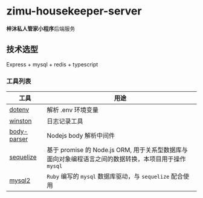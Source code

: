 # zimu-housekeeper-server

**梓沐私人管家小程序**后端服务

## 技术选型

Express + mysql + redis + typescript

### 工具列表

| 工具 | 用途 |
| --- | --- |
| [dotenv](https://github.com/motdotla/dotenv) | 解析 .env 环境变量 |
| [winston](https://github.com/winstonjs/winston) | 日志记录工具 |
| [body-parser](https://github.com/expressjs/body-parser) | Nodejs body 解析中间件 |
| [sequelize](https://github.com/sequelize/sequelize) | 基于 promise 的 Node.js ORM, 用于关系型数据库与面向对象编程语言之间的数据转换，本项目用于操作 `mysql` |
| [mysql2](https://github.com/brianmario/mysql2) | `Ruby` 编写的 `mysql` 数据库驱动，与 `sequelize` 配合使用 |
